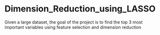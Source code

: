 # Dimension_Reduction_using_LASSO
Given a large dataset, the goal of the project is to find the top 3 most important variables using feature selection and dimension reduction 
